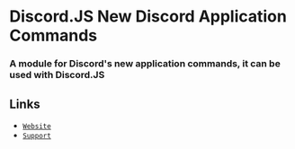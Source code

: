 # Discord.JS New Discord Application Commands

### A module for Discord's new application commands, it can be used with Discord.JS

## Links

* [`Website`](https://djs-application-commands.js.org)
* [`Support`](https://discord.gg/abShf5ta3c)
